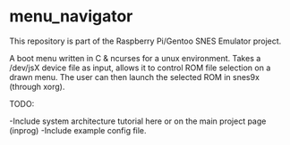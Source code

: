 # menu_navigator
This repository is part of the Raspberry Pi/Gentoo SNES Emulator project.

A boot menu written in C & ncurses for a unux environment. Takes a /dev/jsX device file as input, allows it to
control ROM file selection on a drawn menu. The user can then launch the selected ROM in snes9x (through xorg).


TODO:

-Include system architecture tutorial here or on the main project page (inprog)
-Include example config file.
